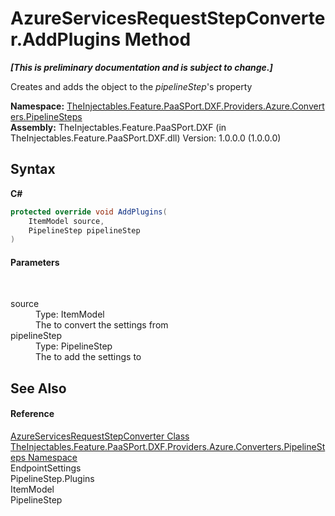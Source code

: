 # AzureServicesRequestStepConverter.AddPlugins Method 
 _**\[This is preliminary documentation and is subject to change.\]**_

Creates and adds the  object to the *pipelineStep*'s  property

**Namespace:**&nbsp;<a href="e5f6a33e-cf3a-aa84-8c0f-6d7a1a041f68">TheInjectables.Feature.PaaSPort.DXF.Providers.Azure.Converters.PipelineSteps</a><br />**Assembly:**&nbsp;TheInjectables.Feature.PaaSPort.DXF (in TheInjectables.Feature.PaaSPort.DXF.dll) Version: 1.0.0.0 (1.0.0.0)

## Syntax

**C#**<br />
``` C#
protected override void AddPlugins(
	ItemModel source,
	PipelineStep pipelineStep
)
```


#### Parameters
&nbsp;<dl><dt>source</dt><dd>Type: ItemModel<br />The  to convert the settings from</dd><dt>pipelineStep</dt><dd>Type: PipelineStep<br />The  to add the settings to</dd></dl>

## See Also


#### Reference
<a href="7668002e-1c32-43a5-c651-c68473abdaa0">AzureServicesRequestStepConverter Class</a><br /><a href="e5f6a33e-cf3a-aa84-8c0f-6d7a1a041f68">TheInjectables.Feature.PaaSPort.DXF.Providers.Azure.Converters.PipelineSteps Namespace</a><br />EndpointSettings<br />PipelineStep.Plugins<br />ItemModel<br />PipelineStep<br />